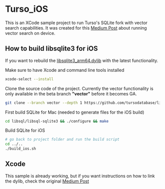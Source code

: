 # Turso_iOS
This is an XCode sample project to run Turso's SQLite fork with vector search capabilities. 
It was created for this [Medium Post](https://medium.com/@alessandrocauduro/from-frustration-to-innovation-building-ai-powered-vector-search-on-iphone-996b1502f4aa) about running vector search on device.


## How to build libsqlite3 for iOS
If you want to rebuild the [libsqlite3_arm64.dylib](Turso_ios/sqlite/libsqlite3_arm64.dylib) with the latest functionality.

Make sure to have Xcode and command line tools installed
```bash
xcode-select --install
```
Clone the source code of the project. Currently the vector functionality is only available in the beta branch **"vector"** before it becomes GA.

```bash
git clone --branch vector --depth 1 https://github.com/tursodatabase/libsql.git
```

First build SQLite for Mac (needed to generate files for the iOS build)
```bash
cd libsql/libsql-sqlite3 && ./configure && make
```

Build SQLite for iOS
```bash
# go back to project folder and run the build script
cd ../..
./build_ios.sh
```

## Xcode
This sample is already working, but if you want instructions on how to link the dylib, check the original
[Medium Post](https://medium.com/@alessandrocauduro/from-frustration-to-innovation-building-ai-powered-vector-search-on-iphone-996b1502f4aa) 
